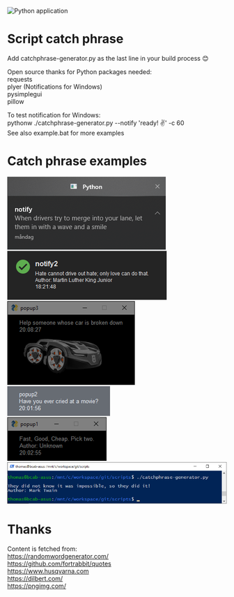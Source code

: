 ![Python application](https://github.com/twomas/scripts/workflows/Python%20application/badge.svg)
# Script catch phrase
Add catchphrase-generator.py as the last line in your build process 😊<br>

Open source thanks for Python packages needed:<br>
requests<br>
plyer (Notifications for Windows)<br>
pysimplegui<br>
pillow<br>

To test notification for Windows:<br>
pythonw ./catchphrase-generator.py --notify 'ready! ✌️' -c 60<br>
See also example.bat for more examples<br>

# Catch phrase examples
![Notification](https://github.com/twomas/scripts/blob/master/screenshots/notification.png)
<br>
![notify2](https://github.com/twomas/scripts/blob/master/screenshots/notify2.png)
<br>
![Popup3](https://github.com/twomas/scripts/blob/master/screenshots/popup3.png)
<br>
![Popup2](https://github.com/twomas/scripts/blob/master/screenshots/popup2.png)
<br>
![Popup1](https://github.com/twomas/scripts/blob/master/screenshots/popup1.png)
<br>
![Console](https://github.com/twomas/scripts/blob/master/screenshots/console.png)

# Thanks
Content is fetched from:<br>
https://randomwordgenerator.com/<br>
https://github.com/fortrabbit/quotes<br>
https://www.husqvarna.com<br>
https://dilbert.com/<br>
https://pngimg.com/<br>
